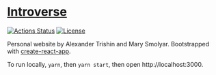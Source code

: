 # [Introverse](https://introverse.onrender.com)

[![Actions Status](https://github.com/alexander-trishin/introverse-ui/workflows/Run%20Tests/badge.svg)](https://github.com/alexander-trishin/introverse-ui/actions) [![License](https://img.shields.io/github/license/alexander-trishin/introverse-ui)](https://github.com/alexander-trishin/introverse-ui/blob/master/LICENSE.txt)

Personal website by Alexander Trishin and Mary Smolyar. Bootstrapped with [create-react-app](https://github.com/facebook/create-react-app).

To run locally, `yarn`, then `yarn start`, then open http://localhost:3000.
